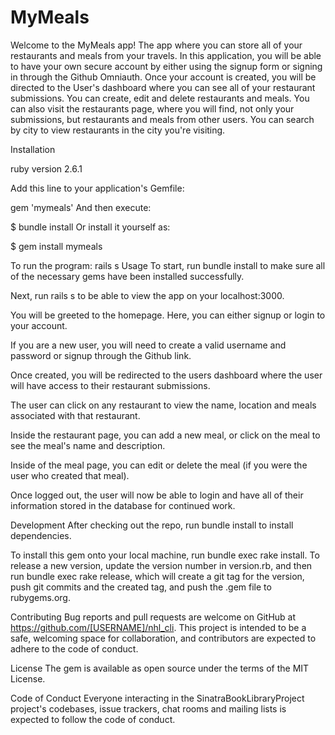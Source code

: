 # MyMeals

Welcome to the MyMeals app! The app where you can store all of your restaurants and meals from your travels. In this application, you will be able to have your own secure account by either using the signup form or signing in through the Github Omniauth. Once your account is created, you will be directed to the User's dashboard where you can see all of your restaurant submissions. You can create, edit and delete restaurants and meals. You can also visit the restaurants page, where you will find, not only your submissions, but restaurants and meals from other users. You can search by city to view restaurants in the city you're visiting.

Installation

ruby version 2.6.1 

Add this line to your application's Gemfile:

gem 'mymeals'
And then execute:

$ bundle install
Or install it yourself as:

$ gem install mymeals

To run the program:
rails s
Usage
To start, run bundle install to make sure all of the necessary gems have been installed successfully.

Next, run rails s to be able to view the app on your localhost:3000.

You will be greeted to the homepage. Here, you can either signup or login to your account.

If you are a new user, you will need to create a valid username and password or signup through the Github link.

Once created, you will be redirected to the users dashboard where the user will have access to their restaurant submissions.

The user can click on any restaurant to view the name, location and meals associated with that restaurant.

Inside the restaurant page, you can add a new meal, or click on the meal to see the meal's name and description.

Inside of the meal page, you can edit or delete the meal (if you were the user who created that meal).

Once logged out, the user will now be able to login and have all of their information stored in the database for continued work.

Development
After checking out the repo, run bundle install to install dependencies.

To install this gem onto your local machine, run bundle exec rake install. To release a new version, update the version number in version.rb, and then run bundle exec rake release, which will create a git tag for the version, push git commits and the created tag, and push the .gem file to rubygems.org.

Contributing
Bug reports and pull requests are welcome on GitHub at https://github.com/[USERNAME]/nhl_cli. This project is intended to be a safe, welcoming space for collaboration, and contributors are expected to adhere to the code of conduct.

License
The gem is available as open source under the terms of the MIT License.

Code of Conduct
Everyone interacting in the SinatraBookLibraryProject project's codebases, issue trackers, chat rooms and mailing lists is expected to follow the code of conduct.
